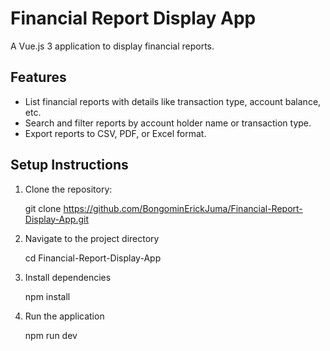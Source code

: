 # Financial Report Display App

A Vue.js 3 application to display financial reports.


## Features

- List financial reports with details like transaction type, account balance, etc.
- Search and filter reports by account holder name or transaction type.
- Export reports to CSV, PDF, or Excel format.

## Setup Instructions

1. Clone the repository:

   git clone https://github.com/BongominErickJuma/Financial-Report-Display-App.git

2. Navigate to the project directory

   cd Financial-Report-Display-App

3. Install dependencies
   
   npm install

4. Run the application

   npm run dev
